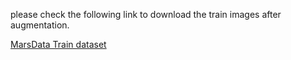 please check the following link to download the train images after augmentation.

[MarsData Train dataset](http://gofile.me/6V28a/SVhSXC475)